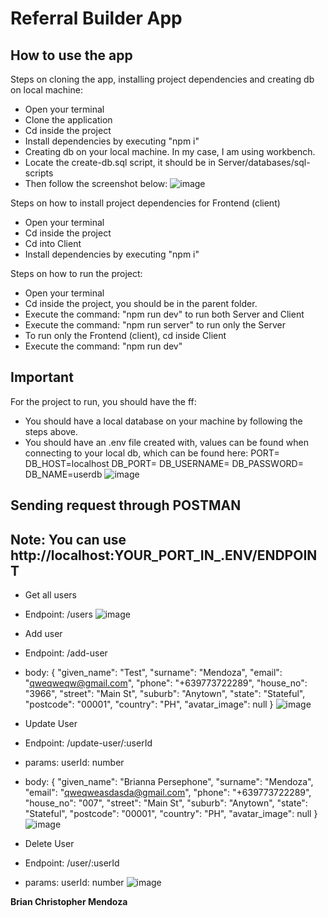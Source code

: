 # Referral Builder App
 
## How to use the app

 Steps on cloning the app, installing project dependencies and creating db on local machine:
 - Open your terminal
 - Clone the application
 - Cd inside the project
 - Install dependencies by executing "npm i"
 - Creating db on your local machine. In my case, I am using workbench.
 - Locate the create-db.sql script, it should be in Server/databases/sql-scripts
 - Then follow the screenshot below:
![image](https://github.com/briancgmendoza/referral-builder-node-mysql-react/assets/89129699/ca20c72f-7cec-481a-8fff-d9c81db35d3e)

Steps on how to install project dependencies for Frontend (client)
- Open your terminal
- Cd inside the project
- Cd into Client
- Install dependencies by executing "npm i"

Steps on how to run the project:
- Open your terminal
- Cd inside the project, you should be in the parent folder.
- Execute the command: "npm run dev" to run both Server and Client
- Execute the command: "npm run server" to run only the Server
- To run only the Frontend (client), cd inside Client
- Execute the command: "npm run dev"
 
## Important
For the project to run, you should have the ff:
- You should have a local database on your machine by following the steps above.
- You should have an .env file created with, values can be found when connecting to your local db, which can be found here:
PORT=
DB_HOST=localhost
DB_PORT=
DB_USERNAME=
DB_PASSWORD=
DB_NAME=userdb
![image](https://github.com/briancgmendoza/referral-builder-node-mysql-react/assets/89129699/d256d490-21e6-4b4d-ba8a-697912cdc962)


 
## Sending request through POSTMAN
## Note: You can use http://localhost:YOUR_PORT_IN_.ENV/ENDPOINT
- Get all users
- Endpoint: /users
![image](https://github.com/briancgmendoza/referral-builder-node-mysql-react/assets/89129699/0301357e-00f9-43a5-844a-eab01b38c8bf)

- Add user
- Endpoint: /add-user
- body: {
    "given_name": "Test",
    "surname": "Mendoza",
    "email": "qweqweqw@gmail.com",
    "phone": "+639773722289",
    "house_no": "3966",
    "street": "Main St",
    "suburb": "Anytown",
    "state": "Stateful",
    "postcode": "00001",
    "country": "PH",
    "avatar_image": null
}
![image](https://github.com/briancgmendoza/referral-builder-node-mysql-react/assets/89129699/dc9e7c14-8c02-48f8-ae48-79ef10dfe884)

- Update User
- Endpoint: /update-user/:userId
- params: userId: number
- body: {
    "given_name": "Brianna Persephone",
    "surname": "Mendoza",
    "email": "qweqweasdasda@gmail.com",
    "phone": "+639773722289",
    "house_no": "007",
    "street": "Main St",
    "suburb": "Anytown",
    "state": "Stateful",
    "postcode": "00001",
    "country": "PH",
    "avatar_image": null
}
![image](https://github.com/briancgmendoza/referral-builder-node-mysql-react/assets/89129699/5217b9ef-d09b-4fe7-a6bf-ce35f1fd7024)

- Delete User
- Endpoint: /user/:userId
- params: userId: number
![image](https://github.com/briancgmendoza/referral-builder-node-mysql-react/assets/89129699/77d1283d-ba6f-4637-8aad-8de7cabea0b9)


**Brian Christopher Mendoza**

